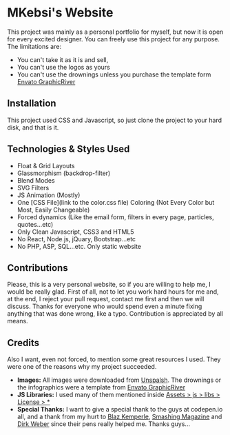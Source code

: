 # MKebsi's Website
This project was mainly as a personal portfolio for myself, but now it is open for every excited designer. You can freely use this project for any purpose. The limitations are:
- You can't take it as it is and sell,
- You can't use the logos as yours
- You can't use the drownings unless you purchase the template form [Envato GraphicRiver](https://graphicriver.net/item/collection-of-landing-page-templates/23961594)

## Installation
This project used CSS and Javascript, so just clone the project to your hard disk, and that is it.

## Technologies & Styles Used
- Float & Grid Layouts
- Glassmorphism (backdrop-filter)
- Blend Modes
- SVG Filters
- JS Animation (Mostly)
- One [CSS File](link to the color.css file) Coloring (Not Every Color but Most, Easily Changeable)
- Forced dynamics (Like the email form, filters in every page, particles, quotes...etc)
- Only Clean Javascript, CSS3 and HTML5
- No React, Node.js, jQuary, Bootstrap...etc
- No PHP, ASP, SQL...etc. Only static website

## Contributions
Please, this is a very personal website, so if you are willing to help me, I would be really glad. First of all, not to let you work hard hours for me and, at the end, I reject your pull request, contact me first and then we will discuss. Thanks for everyone who would spend even a minute fixing anything that was done wrong, like a typo. Contribution is appreciated by all means.
<br>
## Credits 
Also I want, even not forced, to mention some great resources I used. They were one of the reasons why my project succeeded. 
- **Images:** All images were downloaded from [Unspalsh](https://unsplash.com). The drownings or the infographics were a template from [Envato GraphicRiver](https://graphicriver.net)
- **JS Libraries:** I used many of them mentioned inside [Assets > js > libs > License > *](somelink)
-  **Special Thanks:** I want to give a special thank to the guys at codepen.io all, and a thank from my hurt to [Blaz Kemperle](https://codepen.io/blazicke), [Smashing Magazine](https://codepen.io/smashingmag) and [Dirk Weber](https://codepen.io/DirkWeber) since their pens really helped me. Thanks guys...